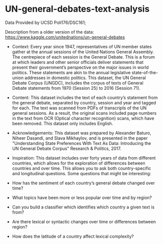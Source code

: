 # UN-general-debates-text-analysis

Data Provided by UCSD Poli176/DSC161;

Description from a older version of the data: https://www.kaggle.com/unitednations/un-general-debates

- Context:
Every year since 1947, representatives of UN member states gather at the annual sessions of the United Nations General Assembly. The centrepiece of each session is the General Debate. This is a forum at which leaders and other senior officials deliver statements that present their government’s perspective on the major issues in world politics. These statements are akin to the annual legislative state-of-the-union addresses in domestic politics. This dataset, the UN General Debate Corpus (UNGDC), includes the corpus of texts of General Debate statements from 1970 (Session 25) to 2016 (Session 71).

- Content:
This dataset includes the text of each country’s statement from the general debate, separated by country, session and year and tagged for each. The text was scanned from PDFs of transcripts of the UN general sessions. As a result, the original scans included page numbers in the text from OCR (Optical character recognition) scans, which have been removed. This dataset only includes English.

- Acknowledgements:
This dataset was prepared by Alexander Baturo, Niheer Dasandi, and Slava Mikhaylov, and is presented in the paper "Understanding State Preferences With Text As Data: Introducing the UN General Debate Corpus" Research & Politics, 2017.

- Inspiration:
This dataset includes over forty years of data from different countries, which allows for the exploration of differences between countries and over time. This allows you to ask both country-specific and longitudinal questions. Some questions that might be interesting:

- How has the sentiment of each country’s general debate changed over time?
- What topics have been more or less popular over time and by region?
- Can you build a classifier which identifies which country a given text is from?
- Are there lexical or syntactic changes over time or differences between region?
- How does the latitude of a country affect lexical complexity?
